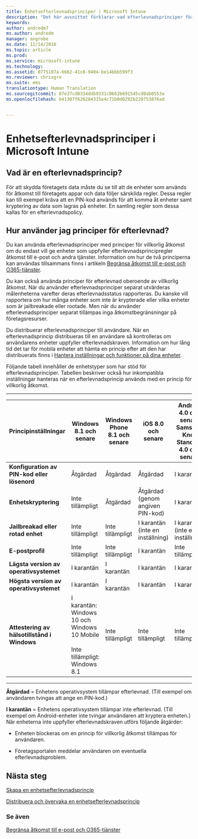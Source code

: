 ```yaml
---
title: Enhetsefterlevnadsprinciper | Microsoft Intune
description: "Det här avsnittet förklarar vad efterlevnadsprinciper för enheter är och hur de fungerar."
keywords: 
author: andredm7
ms.author: andredm
manager: angrobe
ms.date: 11/14/2016
ms.topic: article
ms.prod: 
ms.service: microsoft-intune
ms.technology: 
ms.assetid: 0775107a-6662-41c8-9404-be14bbb599f3
ms.reviewer: chrisgre
ms.suite: ems
translationtype: Human Translation
ms.sourcegitcommit: 87e37cd8334ddb9331c0662b691545cd0ab0553a
ms.openlocfilehash: b41307f620284315e4c71b0d0292b229753876ad


---
```


# <a name="device-compliance-policies-in-microsoft-intune"></a>Enhetsefterlevnadsprinciper i Microsoft Intune
## <a name="what-is-a-compliance-policy"></a>Vad är en efterlevnadsprincip?
För att skydda företagets data måste du se till att de enheter som används för åtkomst till företagets appar och data följer särskilda regler. Dessa regler kan till exempel kräva att en PIN-kod används för att komma åt enheter samt kryptering av data som lagras på enheter. En samling regler som dessa kallas för en efterlevnadspolicy.

## <a name="how-should-i-use-compliance-policies"></a>Hur använder jag principer för efterlevnad?
Du kan använda efterlevnadsprinciper med principer för villkorlig åtkomst om du endast vill ge enheter som uppfyller efterlevnadsprincipregler åtkomst till e-post och andra tjänster. Information om hur de två principerna kan användas tillsammans finns i artikeln [Begränsa åtkomst till e-post och O365-tjänster](restrict-access-to-email-and-o365-services-with-microsoft-intune.md).

Du kan också använda principer för efterlevnad oberoende av villkorlig åtkomst. När du använder efterlevnadsprinciper separat utvärderas målenheterna varefter deras efterlevnadsstatus rapporteras. Du kanske vill rapportera om hur många enheter som inte är krypterade eller vilka enheter som är jailbreakade eller rootade. Men när du använder efterlevnadsprinciper separat tillämpas inga åtkomstbegränsningar på företagsresurser.

Du distribuerar efterlevnadsprinciper till användare. När en efterlevnadsprincip distribueras till en användare så kontrolleras om användarens enheter uppfyller efterlevnadskraven.
Information om hur lång tid det tar för mobila enheter att hämta en princip efter att den har distribuerats finns i [Hantera inställningar och funktioner på dina enheter](https://docs.microsoft.com/en-us/intune/deploy-use/manage-settings-and-features-on-your-devices-with-microsoft-intune-policies#frequently-asked-questions-about-intune-policies).

Följande tabell innehåller de enhetstyper som har stöd för efterlevnadsprinciper. Tabellen beskriver också hur inkompatibla inställningar hanteras när en efterlevnadsprincip används med en princip för villkorlig åtkomst.

-----------------------------

|Principinställningar| Windows 8.1 och senare| Windows Phone 8.1 och senare| iOS 8.0 och senare|Android 4.0 och senare<br/>Samsung Knox Standard 4.0 och senare|
|-----|----|----|----|----|
|**Konfiguration av PIN-kod eller lösenord** |Åtgärdad|Åtgärdad|Åtgärdad|I karantän|
|**Enhetskryptering**|Inte tillämpligt|Åtgärdad|Åtgärdad (genom angiven PIN-kod)|I karantän|
|**Jailbreakad eller rotad enhet**|Inte tillämpligt|Inte tillämpligt|I karantän (inte en inställning)|I karantän (inte en inställning)|
|**E-postprofil**|Inte tillämpligt|Inte tillämpligt|I karantän|Inte tillämpligt|
|**Lägsta version av operativsystemet**|I karantän|I karantän|I karantän|I karantän|
|**Högsta version av operativsystemet**|I karantän|I karantän|I karantän|I karantän|
|**Attestering av hälsotillstånd i Windows**|I karantän: Windows 10 och Windows 10 Mobile<br /><br />Inte tillämpligt: Windows 8.1|Inte tillämpligt|Inte tillämpligt|Inte tillämpligt|

------------------------------

**Åtgärdad** = Enhetens operativsystem tillämpar efterlevnad. (Till exempel om användaren tvingas att ange en PIN-kod.)

**I karantän** = Enhetens operativsystem tillämpar inte efterlevnad. (Till exempel om Android-enheter inte tvingar användaren att kryptera enheten.) När enheterna inte uppfyller efterlevnadskraven utförs följande åtgärder:

-   Enheten blockeras om en princip för villkorlig åtkomst tillämpas för användaren.

-   Företagsportalen meddelar användaren om eventuella efterlevnadsproblem.

## <a name="next-steps"></a>Nästa steg
[Skapa en enhetsefterlevnadsprincip](create-a-device-compliance-policy-in-microsoft-intune.md)

[Distribuera och övervaka en enhetsefterlevnadsprincip](deploy-and-monitor-a-device-compliance-policy-in-microsoft-intune.md)

### <a name="see-also"></a>Se även
[Begränsa åtkomst till e-post och O365-tjänster](restrict-access-to-email-and-o365-services-with-microsoft-intune.md)



<!--HONumber=Dec16_HO2-->


